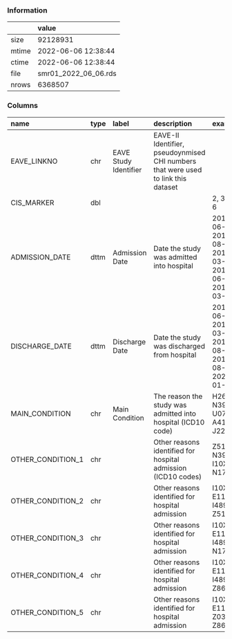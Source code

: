
### Information



|       | value                |
|:------|:---------------------|
| size  | 92128931             |
| mtime | 2022-06-06 12:38:44  |
| ctime | 2022-06-06 12:38:44  |
| file  | smr01_2022_06_06.rds |
| nrows | 6368507              |

### Columns

| name              | type   | label                 | description                                                                       | examples                                                   |
|:------------------|:-------|:----------------------|:----------------------------------------------------------------------------------|:-----------------------------------------------------------|
| EAVE_LINKNO       | chr    | EAVE Study Identifier | EAVE-II Identifier, pseudoynmised CHI numbers that were used to link this dataset |                                                            |
| CIS_MARKER        | dbl    |                       |                                                                                   | 2, 3, 4, 1, 6                                              |
| ADMISSION_DATE    | dttm   | Admission Date        | Date the study was admitted into hospital                                         | 2019-06-11, 2019-08-12, 2018-03-07, 2018-06-05, 2019-03-04 |
| DISCHARGE_DATE    | dttm   | Discharge Date        | Date the study was discharged from hospital                                       | 2019-06-18, 2019-03-04, 2019-08-12, 2019-08-30, 2020-01-17 |
| MAIN_CONDITION    | chr    | Main Condition        | The reason the study was admitted into hospital (ICD10 code)                      | H269, N390, U071, A419, J22X                               |
| OTHER_CONDITION_1 | chr    |                       | Other reasons identified for hospital admission (ICD10 codes)                     | Z511, N390, I10X, N179                                     |
| OTHER_CONDITION_2 | chr    |                       | Other reasons identified for hospital admission                                   | I10X, E119, I489, Z511                                     |
| OTHER_CONDITION_3 | chr    |                       | Other reasons identified for hospital admission                                   | I10X, E119, I489, N179                                     |
| OTHER_CONDITION_4 | chr    |                       | Other reasons identified for hospital admission                                   | I10X, E119, I489, Z867                                     |
| OTHER_CONDITION_5 | chr    |                       | Other reasons identified for hospital admission                                   | I10X, E119, Z038, Z867                                     |
        